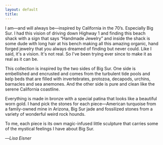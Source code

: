 ```yaml
---
layout: default
title:
---
```

I am&mdash;and will always be&mdash;inspired by California in the 70&rsquo;s. Especially Big Sur. I had this vision of driving down Highway 1 and finding this beach shack with a sign that says &ldquo;Handmade Jewelry&rdquo; and inside the shack is some dude with long hair at his bench making all this amazing organic, hand forged jewelry that you always dreamed of finding but never could. Like I said, it's a vision. It's not real. So I've been trying ever since to make it as real as it can be.

This collection is inspired by the two sides of Big Sur. One side is embellished and encrusted and comes from the turbulent tide pools and kelp beds that are filled with  invertebrates, protozoa, decapods, urchins, barnacles and sea anemones. And the other side is pure and clean like the serene California coastline.

Everything is made in bronze with a special patina that looks like a beautiful worn gold. I hand pick the stones for each piece&mdash;American turquoise from a family-owned mine in Arizona, Big Sur jade and fossilized stones from a variety of wonderful weird rock hounds.

To me, each piece is its own magic-infused little sculpture that carries some of the mystical feelings I have about Big Sur.

&mdash;_Lisa Eisner_

<br>
